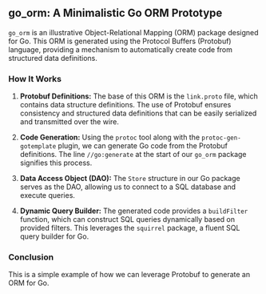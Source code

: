## go_orm: A Minimalistic Go ORM Prototype

`go_orm` is an illustrative Object-Relational Mapping (ORM) package designed for Go. 
This ORM is generated using the Protocol Buffers (Protobuf) language, 
providing a mechanism to automatically create code from structured data definitions.

### How It Works

1. **Protobuf Definitions:** The base of this ORM is the `link.proto` file, which contains data structure definitions. 
The use of Protobuf ensures consistency and structured data definitions that can be easily serialized and 
transmitted over the wire.

2. **Code Generation:** Using the `protoc` tool along with the `protoc-gen-gotemplate` plugin, 
we can generate Go code from the Protobuf definitions. The line `//go:generate` at the start 
of our `go_orm` package signifies this process.

3. **Data Access Object (DAO):** The `Store` structure in our Go package serves as the DAO, 
allowing us to connect to a SQL database and execute queries.

4. **Dynamic Query Builder:** The generated code provides a `buildFilter` function, 
which can construct SQL queries dynamically based on provided filters. This leverages the `squirrel` package, 
a fluent SQL query builder for Go.

### Conclusion

This is a simple example of how we can leverage Protobuf to generate an ORM for Go.

